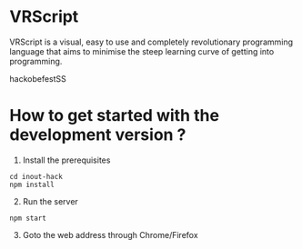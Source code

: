 # VRScript

VRScript is a visual, easy to use and completely revolutionary programming language that aims to minimise the steep learning curve of getting into programming.

hackobefestSS

# How to get started with the development version ?

1. Install the prerequisites

```git clone https://github.com/satyamtg/inout-hack.git
cd inout-hack
npm install
```

2. Run the server

`npm start`

3. Goto the web address through Chrome/Firefox
